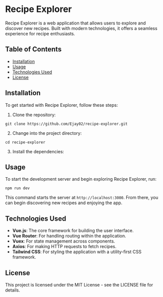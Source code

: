 # Recipe Explorer

Recipe Explorer is a web application that allows users to explore and discover new recipes. Built with modern technologies, it offers a seamless experience for recipe enthusiasts.

## Table of Contents

- [Installation](#installation)
- [Usage](#usage)
- [Technologies Used](#technologies-used)
- [License](#license)

## Installation

To get started with Recipe Explorer, follow these steps:

1. Clone the repository:

```
git clone https://github.com/Ejay02/recipe-explorer.git
```

2. Change into the project directory:

```
cd recipe-explorer
```

3. Install the dependencies:

## Usage

To start the development server and begin exploring Recipe Explorer, run:

```
npm run dev
```

This command starts the server at `http://localhost:3000`. From there, you can begin discovering new recipes and enjoying the app.

## Technologies Used

- **Vue.js**: The core framework for building the user interface.
- **Vue Router**: For handling routing within the application.
- **Vuex**: For state management across components.
- **Axios**: For making HTTP requests to fetch recipes.
- **Tailwind CSS**: For styling the application with a utility-first CSS framework.

## License

This project is licensed under the MIT License - see the LICENSE file for details.
